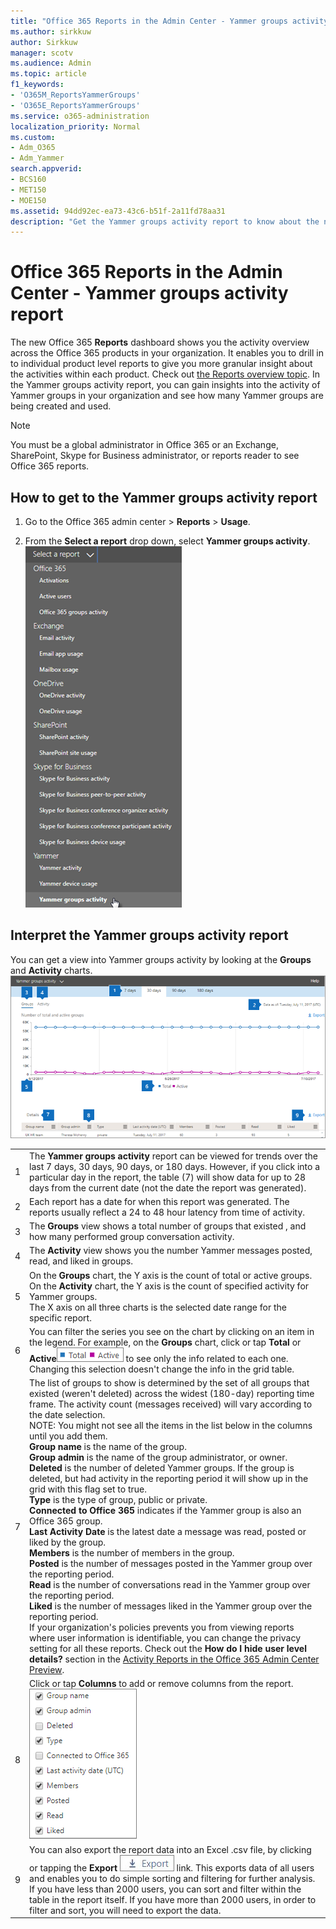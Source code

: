 ```yaml
---
title: "Office 365 Reports in the Admin Center - Yammer groups activity report"
ms.author: sirkkuw
author: Sirkkuw
manager: scotv
ms.audience: Admin
ms.topic: article
f1_keywords:
- 'O365M_ReportsYammerGroups'
- 'O365E_ReportsYammerGroups'
ms.service: o365-administration
localization_priority: Normal
ms.custom:
- Adm_O365
- Adm_Yammer
search.appverid:
- BCS160
- MET150
- MOE150
ms.assetid: 94dd92ec-ea73-43c6-b51f-2a11fd78aa31
description: "Get the Yammer groups activity report to know about the number of Yammer groups being created and used in your organization, and their activity."
---
```


# Office 365 Reports in the Admin Center - Yammer groups activity report

The new Office 365 **Reports** dashboard shows you the activity overview across the Office 365 products in your organization. It enables you to drill in to individual product level reports to give you more granular insight about the activities within each product. Check out [the Reports overview topic](activity-reports.md). In the Yammer groups activity report, you can gain insights into the activity of Yammer groups in your organization and see how many Yammer groups are being created and used.
  
> [!NOTE]
> You must be a global administrator in Office 365 or an Exchange, SharePoint, Skype for Business administrator, or reports reader to see Office 365 reports. 
  
## How to get to the Yammer groups activity report

1. Go to the Office 365 admin center \> **Reports** \> **Usage**. 
    
2. From the **Select a report** drop down, select **Yammer groups activity**.<br/> ![Choose Yammer groups activity](../media/487b2700-d561-4755-a241-5e9b01e01f39.png)
  
## Interpret the Yammer groups activity report

You can get a view into Yammer groups activity by looking at the **Groups** and **Activity** charts.<br/>![Yammer groups activity chart](../media/4ba4ea03-2f74-4d86-8c63-2b18477c9769.png)
  
|||
|:-----|:-----|
|1  <br/> |The **Yammer groups activity** report can be viewed for trends over the last 7 days, 30 days, 90 days, or 180 days. However, if you click into a particular day in the report, the table (7) will show data for up to 28 days from the current date (not the date the report was generated).  <br/> |
|2  <br/> |Each report has a date for when this report was generated. The reports usually reflect a 24 to 48 hour latency from time of activity.  <br/> |
|3  <br/> |The **Groups** view shows a total number of groups that existed , and how many performed group conversation activity.  <br/> |
|4  <br/> |The **Activity** view shows you the number Yammer messages posted, read, and liked in groups.  <br/> |
|5  <br/> | On the **Groups** chart, the Y axis is the count of total or active groups.  <br/>  On the **Activity** chart, the Y axis is the count of specified activity for Yammer groups.  <br/>  The X axis on all three charts is the selected date range for the specific report.  <br/> |
|6  <br/> |You can filter the series you see on the chart by clicking on an item in the legend. For example, on the **Groups** chart, click or tap **Total** or **Active**![Office 365 groups report](../media/8eebd496-5955-4419-8d53-5f3ba1ad1c88.png) to see only the info related to each one. Changing this selection doesn't change the info in the grid table.  <br/> |
|7  <br/> | The list of groups to show is determined by the set of all groups that existed (weren't deleted) across the widest (180-day) reporting time frame. The activity count (messages received) will vary according to the date selection.  <br/> NOTE: You might not see all the items in the list below in the columns until you add them.<br/>**Group name** is the name of the group.  <br/> **Group admin** is the name of the group administrator, or owner.  <br/> **Deleted** is the number of deleted Yammer groups. If the group is deleted, but had activity in the reporting period it will show up in the grid with this flag set to true.  <br/> **Type** is the type of group, public or private.  <br/> **Connected to Office 365** indicates if the Yammer group is also an Office 365 group.  <br/> **Last Activity Date** is the latest date a message was read, posted or liked by the group.  <br/> **Members** is the number of members in the group.  <br/> **Posted** is the number of messages posted in the Yammer group over the reporting period.  <br/> **Read** is the number of conversations read in the Yammer group over the reporting period.  <br/> **Liked** is the number of messages liked in the Yammer group over the reporting period.  <br/>  If your organization's policies prevents you from viewing reports where user information is identifiable, you can change the privacy setting for all these reports. Check out the **How do I hide user level details?** section in the [Activity Reports in the Office 365 Admin Center Preview](activity-reports.md).  <br/> |
|8  <br/> |Click or tap **Columns** to add or remove columns from the report.  <br/> ![Yammer groups activity - choose columns](../media/31bd549b-363d-4888-a45d-7af6fedb3588.png)|
|9  <br/> |You can also export the report data into an Excel .csv file, by clicking or tapping the **Export** ![Office 365 reports](../media/816a224b-6ca7-4967-a135-4f6427f64dc8.JPG) link. This exports data of all users and enables you to do simple sorting and filtering for further analysis. If you have less than 2000 users, you can sort and filter within the table in the report itself. If you have more than 2000 users, in order to filter and sort, you will need to export the data.  <br/> |
   

